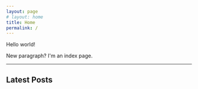 ```yaml
---
layout: page
# layout: home
title: Home
permalink: /
---
```


Hello world!

New paragraph? I'm an index page.

---
## Latest Posts

<ol reversed class="postlist">
  <collection-list tag="posts" reverse="true"></collection-list>
</ol>
